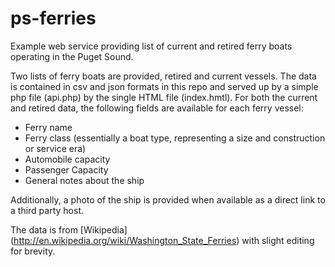 # ps-ferries
Example web service providing list of current and retired ferry boats operating in the Puget Sound.

Two lists of ferry boats are provided, retired and current vessels. The data is contained in csv and json formats in this repo and served up by a simple php file (api.php) by the single HTML file (index.hmtl). For both the current and retired data, the following fields are available for each ferry vessel:

- Ferry name
- Ferry class (essentially a boat type, representing a size and construction or service era)
- Automobile capacity
- Passenger Capacity
- General notes about the ship

Additionally, a photo of the ship is provided when available as a direct link to a third party host. 

The data is from [Wikipedia] (http://en.wikipedia.org/wiki/Washington_State_Ferries) with slight editing for brevity. 
